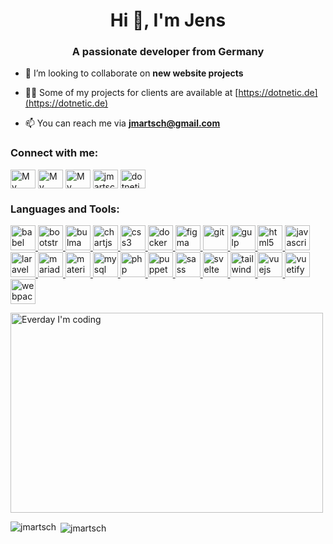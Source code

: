 <h1 align="center">Hi 👋, I'm Jens</h1>
<h3 align="center">A passionate developer from Germany</h3>

- 👯 I’m looking to collaborate on **new website projects**

- 👨‍💻 Some of my projects for clients are available at [https://dotnetic.de](https://dotnetic.de)

- 📫 You can reach me via **jmartsch@gmail.com**

<h3 align="left">Connect with me:</h3>
<p align="left">
<a href="https://codepen.io/jmar" target="blank"><img align="center" src="https://cdn.jsdelivr.net/npm/simple-icons@3.0.1/icons/codepen.svg" alt="My codepen profile" height="30" width="40" /></a>
<a href="https://twitter.com/jmartsch" target="blank"><img align="center" src="https://cdn.jsdelivr.net/npm/simple-icons@3.0.1/icons/twitter.svg" alt="My Twitter profile" height="30" width="40" /></a>
<a href="https://linkedin.com/in/jens-martsch-7b156519b" target="blank"><img align="center" src="https://cdn.jsdelivr.net/npm/simple-icons@3.0.1/icons/linkedin.svg" alt="My linkedin profile" height="30" width="40" /></a>
<a href="https://codesandbox.com/jmartsch" target="blank"><img align="center" src="https://cdn.jsdelivr.net/npm/simple-icons@3.0.1/icons/codesandbox.svg" alt="jmartsch @ codesandbox" height="30" width="40" /></a>
<a href="https://www.youtube.com/c/JensmartschDe/" target="blank"><img align="center" src="https://cdn.jsdelivr.net/npm/simple-icons@3.0.1/icons/youtube.svg" alt="dotnetic on YouTube" height="30" width="40" /></a>
</p>

<h3 align="left">Languages and Tools:</h3>
<p align="left"> <a href="https://babeljs.io/" target="_blank"> <img src="https://www.vectorlogo.zone/logos/babeljs/babeljs-icon.svg" alt="babel" width="40" height="40"/> </a> <a href="https://getbootstrap.com" target="_blank"> <img src="https://devicons.github.io/devicon/devicon.git/icons/bootstrap/bootstrap-plain.svg" alt="bootstrap" width="40" height="40"/> </a> <a href="https://bulma.io/" target="_blank"> <img src="https://raw.githubusercontent.com/gilbarbara/logos/804dc257b59e144eaca5bc6ffd16949752c6f789/logos/bulma.svg" alt="bulma" width="40" height="40"/> </a> <a href="https://www.chartjs.org" target="_blank"> <img src="https://www.chartjs.org/media/logo-title.svg" alt="chartjs" width="40" height="40"/> </a> <a href="https://www.w3schools.com/css/" target="_blank"> <img src="https://devicons.github.io/devicon/devicon.git/icons/css3/css3-original-wordmark.svg" alt="css3" width="40" height="40"/> </a> <a href="https://www.docker.com/" target="_blank"> <img src="https://devicons.github.io/devicon/devicon.git/icons/docker/docker-original-wordmark.svg" alt="docker" width="40" height="40"/> </a> <a href="https://www.figma.com/" target="_blank"> <img src="https://www.vectorlogo.zone/logos/figma/figma-icon.svg" alt="figma" width="40" height="40"/> </a> <a href="https://git-scm.com/" target="_blank"> <img src="https://www.vectorlogo.zone/logos/git-scm/git-scm-icon.svg" alt="git" width="40" height="40"/> </a> <a href="https://gulpjs.com" target="_blank"> <img src="https://devicons.github.io/devicon/devicon.git/icons/gulp/gulp-plain.svg" alt="gulp" width="40" height="40"/> </a> <a href="https://www.w3.org/html/" target="_blank"> <img src="https://devicons.github.io/devicon/devicon.git/icons/html5/html5-original-wordmark.svg" alt="html5" width="40" height="40"/> </a> <a href="https://developer.mozilla.org/en-US/docs/Web/JavaScript" target="_blank"> <img src="https://devicons.github.io/devicon/devicon.git/icons/javascript/javascript-original.svg" alt="javascript" width="40" height="40"/> </a> <a href="https://laravel.com/" target="_blank"> <img src="https://devicons.github.io/devicon/devicon.git/icons/laravel/laravel-plain-wordmark.svg" alt="laravel" width="40" height="40"/> </a> <a href="https://mariadb.org/" target="_blank"> <img src="https://www.vectorlogo.zone/logos/mariadb/mariadb-icon.svg" alt="mariadb" width="40" height="40"/> </a> <a href="https://materializecss.com/" target="_blank"> <img src="https://raw.githubusercontent.com/prplx/svg-logos/5585531d45d294869c4eaab4d7cf2e9c167710a9/svg/materialize.svg" alt="materialize" width="40" height="40"/> </a> <a href="https://www.mysql.com/" target="_blank"> <img src="https://devicons.github.io/devicon/devicon.git/icons/mysql/mysql-original-wordmark.svg" alt="mysql" width="40" height="40"/> </a> <a href="https://www.php.net" target="_blank"> <img src="https://devicons.github.io/devicon/devicon.git/icons/php/php-original.svg" alt="php" width="40" height="40"/> </a> <a href="https://github.com/puppeteer/puppeteer" target="_blank"> <img src="https://www.vectorlogo.zone/logos/pptrdev/pptrdev-official.svg" alt="puppeteer" width="40" height="40"/> </a> <a href="https://sass-lang.com" target="_blank"> <img src="https://devicons.github.io/devicon/devicon.git/icons/sass/sass-original.svg" alt="sass" width="40" height="40"/> </a> <a href="https://svelte.dev" target="_blank"> <img src="https://upload.wikimedia.org/wikipedia/commons/1/1b/Svelte_Logo.svg" alt="svelte" width="40" height="40"/> </a> <a href="https://tailwindcss.com/" target="_blank"> <img src="https://www.vectorlogo.zone/logos/tailwindcss/tailwindcss-icon.svg" alt="tailwind" width="40" height="40"/> </a> <a href="https://vuejs.org/" target="_blank"> <img src="https://devicons.github.io/devicon/devicon.git/icons/vuejs/vuejs-original-wordmark.svg" alt="vuejs" width="40" height="40"/> </a> <a href="https://vuetifyjs.com/en/" target="_blank"> <img src="https://bestofjs.org/logos/vuetify.svg" alt="vuetify" width="40" height="40"/> </a> <a href="https://webpack.js.org" target="_blank"> <img src="https://devicons.github.io/devicon/devicon.git/icons/webpack/webpack-original.svg" alt="webpack" width="40" height="40"/> </a> </p>

  <img alt="Everday I'm coding" src="https://github.com/abhisheknaiidu/abhisheknaiidu/blob/master/code.gif?raw=true" width="500" height="320" />


<p><img align="left" src="https://github-readme-stats.vercel.app/api/top-langs?username=jmartsch&show_icons=true&locale=en&layout=compact" alt="jmartsch" /></p>

<p>&nbsp;<img align="center" src="https://github-readme-stats.vercel.app/api?username=jmartsch&show_icons=true&locale=en" alt="jmartsch" /></p>
